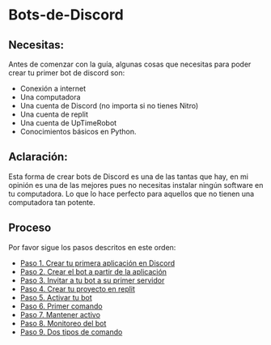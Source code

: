# Bots-de-Discord


## Necesitas:

Antes de comenzar con la guía, algunas cosas que necesitas para poder crear tu primer bot de discord son:

- Conexión a internet
- Una computadora
- Una cuenta de Discord (no importa si no tienes Nitro)
- Una cuenta de replit
- Una cuenta de UpTimeRobot
- Conocimientos básicos en Python.


## Aclaración:

Esta forma de crear bots de Discord es una de las tantas que hay, en mi opinión es una de las mejores pues no necesitas instalar ningún software en tu computadora. Lo que lo hace perfecto para aquellos que no tienen una computadora tan potente.


## Proceso

Por favor sigue los pasos descritos en este orden:

- [Paso 1. Crear tu primera aplicación en Discord](https://github.com/VictorFloresJuarez/Bots-de-Discord/blob/main/Documentaci%C3%B3n/Crear%20primera%20app.md)
- [Paso 2. Crear el bot a partir de la aplicación](https://github.com/VictorFloresJuarez/Bots-de-Discord/blob/main/Documentaci%C3%B3n/Crear%20bot%20a%20partir%20de%20la%20app.md)
- [Paso 3. Invitar a tu bot a su primer servidor](https://github.com/VictorFloresJuarez/Bots-de-Discord/blob/main/Documentaci%C3%B3n/Invitar%20bot%20al%20primer%20servidor.md)
- [Paso 4. Crear tu proyecto en replit](https://github.com/VictorFloresJuarez/Bots-de-Discord/blob/main/Documentaci%C3%B3n/Crear%20proyecto%20en%20replit.md)
- [Paso 5. Activar tu bot](https://github.com/VictorFloresJuarez/Bots-de-Discord/blob/main/Documentaci%C3%B3n/Activar%20bot.md)
- [Paso 6. Primer comando](https://github.com/VictorFloresJuarez/Bots-de-Discord/blob/main/Documentaci%C3%B3n/Primer%20comando.md)
- [Paso 7. Mantener activo](https://github.com/VictorFloresJuarez/Bots-de-Discord/blob/main/Documentaci%C3%B3n/Mantener%20activo.md)
- [Paso 8. Monitoreo del bot](https://github.com/VictorFloresJuarez/Bots-de-Discord/blob/main/Documentaci%C3%B3n/Monitorizaci%C3%B3n.md)
- [Paso 9. Dos tipos de comando](https://github.com/VictorFloresJuarez/Bots-de-Discord/blob/main/Documentaci%C3%B3n/Ejemplos%20de%20comando.md)
